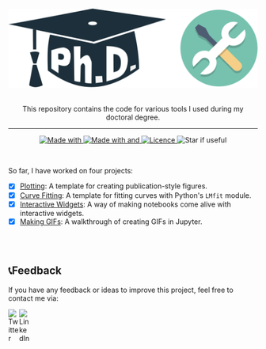 <div align="center">
    <br>
    <img src="Repo_logo.svg" width="600" title="hover text">
    <p>
    <br>This repository contains the code for various tools I used during my doctoral degree.
    </p>
    <hr/>
</div>

<p align="center">
    <a href="https://www.python.org/">
        <img alt="Made with" src="https://img.shields.io/badge/Made%20with-Python-blue.svg">
    </a>
    <a href="https://jupyter.org/try">
        <img alt="Made with and" src="https://img.shields.io/badge/And%20-Jupyter-orange.svg">
    </a>
    <a href="https://opensource.org/licenses/MIT">
        <img alt="Licence" src="https://img.shields.io/badge/License-MIT-0298c3.svg">
    </a>
    <a>
        <img alt="Star if useful" src="https://img.shields.io/static/v1?label=%F0%9F%8C%9F&message=If%20Useful&style=style=flat&color=9cf">
    </a>
    <br/>
</p>

<br>

So far, I have worked on four projects:

- [x] [Plotting](https://github.com/KOrfanakis/PhD_Tools/tree/main/Plotting): A template for creating publication-style figures.
- [x] [Curve Fitting](https://github.com/KOrfanakis/PhD_Tools/tree/main/Curve%20Fitting): A template for fitting curves with Python's `LMfit` module.
- [x] [Interactive Widgets](https://github.com/KOrfanakis/PhD_Tools/tree/main/Interactive_Widgets): A way of making notebooks come alive with interactive widgets.
- [x] [Making GIFs](https://github.com/KOrfanakis/PhD_Tools/tree/main/Making%20GIFs): A walkthrough of creating GIFs in Jupyter.

<br>
<br>

## 📞Feedback

If you have any feedback or ideas to improve this project, feel free to contact me via:

<a href="https://twitter.com/korfanakis">
  <img align="left" alt="Twitter" width="22px" src="https://cdn.jsdelivr.net/npm/simple-icons@v3/icons/twitter.svg" />
</a>

<a href="https://uk.linkedin.com/in/korfanakis">
  <img align="left" alt="LinkedIn" width="22px" src="https://cdn.jsdelivr.net/npm/simple-icons@v3/icons/linkedin.svg" />
</a>
